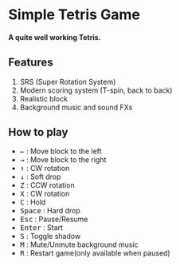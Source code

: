 ﻿# Simple Tetris Game

#### A quite well working Tetris.

## Features
   1. SRS (Super Rotation System)
   2. Modern scoring system (T-spin, back to back)
   3. Realistic block
   4. Background music and sound FXs

## How to play
   - <kbd>←</kbd> : Move block to the left
   - <kbd>→</kbd> : Move block to the right
   - <kbd>↑</kbd> : CW rotation
   - <kbd>↓</kbd> : Soft drop
   - <kbd>Z</kbd> : CCW rotation
   - <kbd>X</kbd> : CW rotation
   - <kbd>C</kbd> : Hold
   - <kbd>Space</kbd> : Hard drop
   - <kbd>Esc</kbd> : Pause/Resume
   - <kbd>Enter</kbd> : Start
   - <kbd>S</kbd> : Toggle shadow
   - <kbd>M</kbd> : Mute/Unmute background music
   - <kbd>R</kbd> : Restart game(only available when paused)
